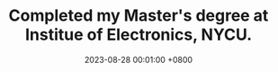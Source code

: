 ---
title: Completed my Master's degree at Institue of Electronics, NYCU.
date: 2023-08-28 00:01:00 +0800
---